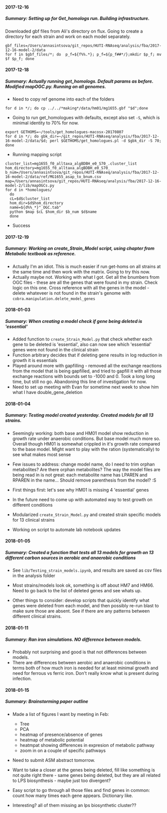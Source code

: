 #### 2017-12-16
##### Summary: Setting up for Get_homologs run. Building infrastructure.

Downloaded gbf files from Ali's directory on flux. Going to create a directory for each strain and work on each model separately.

```
gbf_files=/Users/annasintsova/git_repos/HUTI-RNAseq/analysis/fba/2017-12-16-model-2/data
for f in $gbf_files/*; do  p_f=${f%%.*}; p_f=${p_f##*/};mkdir $p_f; mv $f $p_f; done

```

#### 2017-12-18
##### Summary: Actually running get_homologs. Default params as before. Modified mapOGC.py. Running on all genomes.

* Need to copy ref genome into each of the folders
```
for d in */; do cp ../../*making*/data/hm01/mg1655.gbf "$d";done
```

* Going to run get_homologues with defaults, except also set `-S`, which is minimal identity to 70% for now.

```
export GETHOMS=~/tools/get_homologues-macosx-20170807
for d in */; do gbk_dir=~/git_repos/HUTI-RNAseq/analysis/fba/2017-12-16-model-2/data/$d; perl $GETHOMS/get_homologues.pl -d $gbk_dir -S 70; done

```

* Running mapping script

```
cluster_list=mg1655_f0_alltaxa_algBDBH_e0_S70_.cluster_list
hom_directory=mg1655_f0_alltaxa_algBDBH_e0_S70_
b_num=/Users/annasintsova/git_repos/HUTI-RNAseq/analysis/fba/2017-12-16-model-2/data/ref/MG1655_asap_to_bnum.csv
map=/Users/annasintsova/git_repos/HUTI-RNAseq/analysis/fba/2017-12-16-model-2/lib/mapOGCs.py
for d in *homologues/
  do
  cL=$d$cluster_list
  hom_dir=$d$hom_directory
  name=${d%%_*}"_OGC.tab"
  python $map $cL $hom_dir $b_num $d$name
  done

```
* Success


#### 2017-12-19
##### Summary: Working on create_Strain_Model script, using chapter from Metabolic textbook as reference.

* Actually I'm an idiot. This is much easier if run get-homs on all strains at the same time and then work with the matrix. Going to try this now.
* Actually maybe not. Working with what I got. Get all the bnumbers from OGC files - these are all the genes that were found in my strain. Check logic on this one. Cross reference with all the genes in the model - delete whateveer is not found in the strain's genome with `cobra.manipulation.delete_model_genes`

#### 2018-01-03
##### Summary: When creating a model check if gene being deleted is 'essential'

* Added function to `create_Strain_Model.py` that check whether each gene to be deleted is 'essential', also can now see which 'essential' genes were not found in the clinical strain
* Function arbitrary decides that if deleting gene results in log reduction in growth it is essentials
* Played around more with gapfilling - removed all the exchange reactions from the model that is being gapfilled, and tried to gapfill it with all those exchange reactions with bounds set to -1000 and 0. Took a long long time, but still no go. Abandoning this line of investigation for now.
* Need to set up meeting with Evan for sometime next week to show him what I have double_gene_deletion

#### 2018-01-04
##### Summary: Testing model created yesterday. Created models for all 13 strains.

* Seemingly working: both base and HM01 model show reduction in growth rate under anaerobic conditions. But base model much more so. Overall though HM01 is somewhat crippled in it's growth rate compared to the base model. Might want to play with the ration (systematically) to see what makes most sense

* Few issues to address: change model name, do I need to trim orphan metabolites? Are there orphan metabolites? The way the model files are being read in is not great: each metabolite name has LPAREN and RPAREN in the name... Should remove parenthesis from the model? :S

* First things first: let's see why HM01 is missing 4 'essential' genes

* In the future need to come up with automated way to test growth on different conditions

* Modularized `create_Strain_Model.py` and created strain specific models for 13 clinical strains


* Working on script to automate lab notebook updates

#### 2018-01-05
##### Summary: Created a function that tests all 13 models for growth on 13 different carbon sources in aerobic and anaerobic conditions

* See `lib/Testing_strain_models.ipynb`, and  results are saved as csv files in the analysis folder

* Most strains/models look ok, something is off about HM7 and HM66. Need to go back to the list of deleted genes and see whats up.

* Other things to consider: develop scripts that quickly identify what genes were deleted from each model, and then possibly re-run blast to make sure those are absent. See if there are any patterns between different clinical strains.


#### 2018-01-11
##### Summary: Ran iron simulations. NO difference between models.

* Probably not surprising and good is that not differences between models.
* There are differences between aerobic and anaerobic conditions in terms both of how much iron is needed for at least minimal growth and need for ferrous vs ferric iron. Don't really know what is present during infection. 



#### 2018-01-15
##### Summary: Brainstorming paper outline

* Made a list of figures I want by meeting in Feb: 

    - Tree
    - PCA
    - heatmap of presence/absence of genes
    - heatmap of metabolic potential
    - heatmpat showing differences in expresion of metabolic pathway
    - zoom in on a couple of specific pathways
    
* Need to submit ASM abstract tomorrow.

* Want to take a closer at the genes being deleted, fill like something is not quite right there - same genes being deleted, but they are all related to LPS biosynthesis - maybe just too divergent?
* Easy script to go through all those files and find genes in common: count how many times each gene appears. Dictionary like.
* Interesting? all of them missing an lps biosynthetic cluster??
